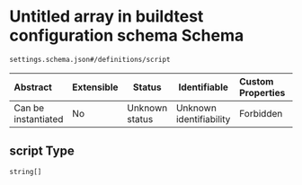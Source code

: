 # Untitled array in buildtest configuration schema Schema

```txt
settings.schema.json#/definitions/script
```




| Abstract            | Extensible | Status         | Identifiable            | Custom Properties | Additional Properties | Access Restrictions | Defined In                                                                   |
| :------------------ | ---------- | -------------- | ----------------------- | :---------------- | --------------------- | ------------------- | ---------------------------------------------------------------------------- |
| Can be instantiated | No         | Unknown status | Unknown identifiability | Forbidden         | Forbidden             | none                | [settings.schema.json\*](../out/settings.schema.json "open original schema") |

## script Type

`string[]`

